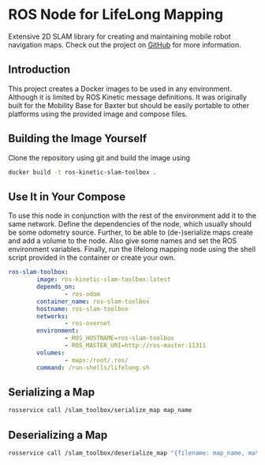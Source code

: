 # ROS Node for LifeLong Mapping

Extensive 2D SLAM library for creating and maintaining mobile robot navigation
maps. Check out the project on
[GitHub](https://github.com/SteveMacenski/slam_toolbox) for more information.

## Introduction

This project creates a Docker images to be used in any environment. Although it
is limited by ROS Kinetic message definitions. It was originally built for the
Mobility Base for Baxter but should be easily portable to other platforms using
the provided image and compose files.

## Building the Image Yourself

Clone the repository using git and build the image using

```zsh
docker build -t ros-kinetic-slam-toolbox .
```

## Use It in Your Compose

To use this node in conjunction with the rest of the environment add it to the
same network. Define the dependencies of the node, which usually should be some
odometry source. Further, to be able to (de-)serialize maps create and add a
volume to the node. Also give some names and set the ROS environment variables.
Finally, run the lifelong mapping node using the shell script provided in the
container or create your own.

```yaml
ros-slam-toolbox:
        image: ros-kinetic-slam-toolbox:latest
        depends_on:
                - ros-odom
        container_name: ros-slam-toolbox
        hostname: ros-slam-toolbox
        networks:
                - ros-overnet
        environment:
                - ROS_HOSTNAME=ros-slam-toolbox
                - ROS_MASTER_URI=http://ros-master:11311
        volumes:
                - maps:/root/.ros/
        command: /run-shells/lifelong.sh
```

## Serializing a Map

```zsh
rosservice call /slam_toolbox/serialize_map map_name
```

## Deserializing a Map

```zsh
rosservice call /slam_toolbox/deserialize_map "{filename: map_name, match_type: 1, initial_pose: {x: 0.0, y: 0.0, theta: 0.0}}"
```
